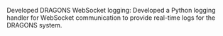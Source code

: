 Developed DRAGONS WebSocket logging: Developed a Python logging handler for WebSocket communication to provide real-time logs for the DRAGONS system.